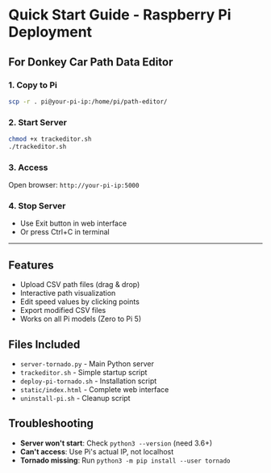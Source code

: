 # Quick Start Guide - Raspberry Pi Deployment

## For Donkey Car Path Data Editor

### 1. Copy to Pi
```bash
scp -r . pi@your-pi-ip:/home/pi/path-editor/
```

### 2. Start Server
```bash
chmod +x trackeditor.sh
./trackeditor.sh
```

### 3. Access
Open browser: `http://your-pi-ip:5000`

### 4. Stop Server
- Use Exit button in web interface
- Or press Ctrl+C in terminal

---

## Features
- Upload CSV path files (drag & drop)
- Interactive path visualization
- Edit speed values by clicking points
- Export modified CSV files
- Works on all Pi models (Zero to Pi 5)

## Files Included
- `server-tornado.py` - Main Python server
- `trackeditor.sh` - Simple startup script  
- `deploy-pi-tornado.sh` - Installation script
- `static/index.html` - Complete web interface
- `uninstall-pi.sh` - Cleanup script

## Troubleshooting
- **Server won't start**: Check `python3 --version` (need 3.6+)
- **Can't access**: Use Pi's actual IP, not localhost
- **Tornado missing**: Run `python3 -m pip install --user tornado`